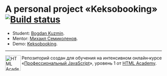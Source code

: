 # A personal project «Keksobooking» [![Build status][travis-image]][travis-url]

* Student: [Bogdan Kuzmin](https://up.htmlacademy.ru/javascript/20/user/582427).
* Mentor: [Михаил Семиколенов](https://htmlacademy.ru/profile/id19706).
* Demo: [Keksobooking](http://bogdankuzmin.com/projects/keksobooking/).

---

<a href="https://htmlacademy.ru/intensive/javascript"><img align="left" width="50" height="50" alt="HTML Academy" src="https://up.htmlacademy.ru/static/img/intensive/javascript/logo-for-github-2.png"></a>

Репозиторий создан для обучения на интенсивном онлайн‑курсе «[Профессиональный JavaScript](https://htmlacademy.ru/intensive/javascript)», уровень 1 от [HTML Academy](https://htmlacademy.ru).

[travis-image]: https://travis-ci.com/htmlacademy-javascript/582427-keksobooking-20.svg?branch=master
[travis-url]: https://travis-ci.com/htmlacademy-javascript/582427-keksobooking-20
